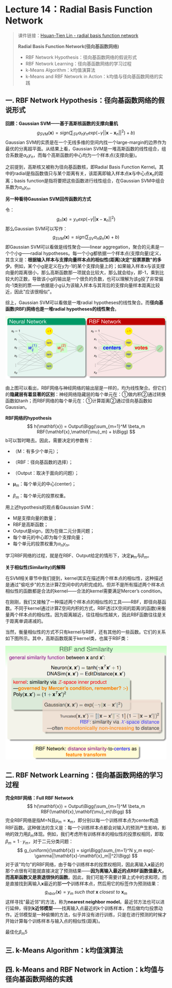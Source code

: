 # Lecture 14：Radial Basis Function Network

> 课件链接：[Hsuan-Tien Lin - radial basis function network](https://www.csie.ntu.edu.tw/~htlin/course/ml19spring/doc/214_handout.pdf)
>
> **Radial Basis Function Network(径向基函数网络)**
>
> * RBF Network Hypothesis：径向基函数网络的假说形式
> * RBF Network Learning：径向基函数网络的学习过程
> * k-Means Algorithm：k均值演算法
> * k-Means and RBF Network in Action：k均值与径向基函数网络的实践

## 一. RBF Network Hypothesis：径向基函数网络的假说形式

**回顾：Gaussian SVM——基于高斯核函数的支撑向量机**
$$
g_{SVM}(\mathbf{x}) = sign\Bigg(\sum_{SV}\alpha_ny_n exp(-\gamma||\mathbf{x}-\mathbf{x}_n||^2) + b\Bigg)
$$
Gaussian SVM的实质是在一个无线多维的空间内找一个large-margin的边界作为最优的分离超平面。从结果上看，Gaussian SVM是一堆高斯函数的线性组合，组合系数是$\alpha_ny_n$，而每个高斯函数的中心均为一个样本点(支撑向量)。

之前提到，高斯核又被称为径向基函数核，即Radial Basis Function Kernel。其中的radial是指函数值只与某个距离有关，该距离即输入样本点$\mathbf{x}$与中心点$\mathbf{x}_n$的距离；basis function是指将要把这些函数进行线性组合，在Gaussian SVM中组合系数为$\alpha_ny_n$。

**另一种看待Gaussian SVM回传函数的方式**

令：
$$
g_n(\mathbf{x}) = y_n exp(-\gamma||\mathbf{x}-\mathbf{x}_n||^2)
$$
那么Gaussian SVM可以写作：
$$
g_{SVM}(\mathbf{x}) = sign\Bigg(\sum_{SV}\alpha_n g_n(\mathbf{x}) + b\Bigg)
$$
即Gaussian SVM可以看做是线性聚合——linear aggregation，聚合的元素是一个个小g——radial hypotheses。每一个小g都依据一个样本点(支撑向量)定义，其含义是：**根据输入样本与支撑向量样本点的相似性(距离)决定"投票票数"的多少**。例如，某个小g是定义在y为-1的某个支撑向量上的；如果输入样本x与该支撑向量的距离很小，那么高斯函数那一项就会比较大，那么就会给y，即-1，乘到比较大的正数，导致该小g的输出是一个很负的负数，也可以理解为该g投了非常偏向-1类别的票——依据是小g认为该输入样本与其背后的支撑向量样本距离比较近，因此"应该很相似"。

综上，Gaussian SVM可以看做是一堆radial hypotheses的线性聚合。而**径向基函数(RBF)网络也是一堆radial hypotheses的线性聚合**。

![](.\pic\14-1.png)

由上图可以看出，RBF网络与神经网络的输出层是一样的，均为线性聚合。但它们的**隐藏层有着显著的区别**：神经网络隐藏层的每个单元在：①做内积②通过转换函数如tanh；而RBF网络的每个单元在：①计算距离②通过径向基函数如Gaussian。

**RBF网络的hypothesis**
$$
h(\mathbf{x}) = Output\Bigg(\sum_{m=1}^M \beta_m RBF(\mathbf{x},\mathbf{\mu}_m) + b\Bigg)
$$
b可以暂时略去。因此，需要决定的参数有：

* （M：有多少个单元）；
* （RBF：径向基函数的选择）；
* （Output：取决于面向的问题）；

* $\mathbf{\mu}_m$：每个单元的中心(center)；
* $\beta_m$：每个单元的投票权重。

用上述hypothesis的观点看Gaussian SVM：

* M是支撑向量的数量；
* RBF是高斯函数；
* Output是sign，因为在做二元分类问题；
* 每个单元的中心即为每个支撑向量；
* 每个单元的投票权重为$\alpha_n y_n$。

学习RBF网络的过程，就是在RBF、Output给定的情形下，决定$\mathbf{\mu}_m$与$\beta_m$。

**关于相似性(Similarity)的解释**

在SVM相关章节中我们提到，kernel其实在描述两个样本点的相似性，这种描述是通过"偷吃步"的方法计算Z空间中的内积完成的。但并不是所有描述两个样本点相似性的函数都是合法的kernel——合法的kernel需要满足Mercer’s condition。

在刚刚，我们又接触了一种描述两个样本点的相似性的工具——RBF，即径向基函数。不同于kernel通过计算Z空间内积的方式，RBF透过X空间的距离(的函数)来衡量两个样本点的相似性。因为距离越近，往往相似性越大，因此RBF函数往往是关于距离单调递减的。

当然，衡量相似性的方式不只有kernel与RBF，还有其他的一些函数。它们的关系如下图所示。其中，高斯函数既属于kernel类，也属于RBF类：

![](.\pic\14-2.png)

## 二. RBF Network Learning：径向基函数网络的学习过程

**完全RBF网络：Full RBF Network**
$$
h(\mathbf{x}) = Output\Bigg(\sum_{m=1}^M \beta_m RBF(\mathbf{x},\mathbf{\mu}_m)\Bigg)
$$
完全RBF网络是指M=N且$\mu_m = \mathbf{x}_m$，即分别以每一个训练样本点为center构造RBF函数。这种做法的含义是：每一个训练样本点都会对输入的预测产生影响，影响的效力用$\beta_m$体现。例如，我们考虑所有训练样本的相似性的投票权相同，即取$\beta_m = 1·y_m$，对于二元分类问题：
$$
g_{uniform}(\mathbf{x}) = sign\Bigg(\sum_{m=1}^N y_m exp(-\gamma||\mathbf{x}-\mathbf{x}_m||^2)\Bigg)
$$
对于该"均匀"的RBF网络，由于每个训练样本的投票权相同，因此离输入$\mathbf{x}$最近的那个点很有可能就直接决定了预测结果——**因为离输入最近的点RBF函数值最大，而高斯函数又是衰退很快的函数**。因此，我们可能不需要计算上式中的求和项，而是直接找到离输入$\mathbf{x}$最近的那**一个**训练样本点，然后用它的标签作为预测结果：
$$
g_{nbor}(\mathbf{x}) = y_m\ such\ that\ \mathbf{x}\ closest\ to\ \mathbf{x}_m
$$
这样寻找"最近邻"的方法，称为**nearest neighbor model**。最近邻方法也可以进行延伸，得到**k近邻模型**——找离输入点最近的k个训练样本，然后做均匀投票动作。近邻模型是一种偷懒的方法，似乎并没有进行训练，只是在进行预测的时候才开始计算每个训练样本与输入点的相似性(距离)。





最佳化$\beta_m5$









## 三. k-Means Algorithm：k均值演算法









## 四. k-Means and RBF Network in Action：k均值与径向基函数网络的实践











